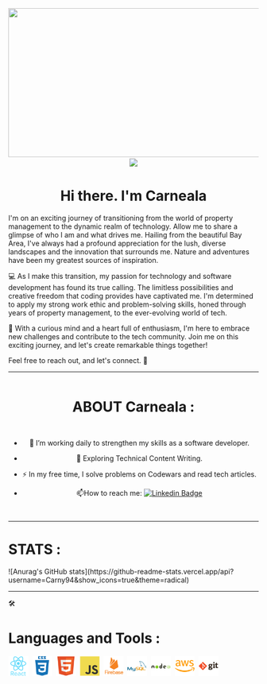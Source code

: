 <div align="center">
  <img src="https://bayarea.northeastern.edu/wp-content/uploads/Bay-Bridge-at-Sunrise-2-1.jpg" width="600" height="300"/>
</div>

<div align="center">
    <img src="https://media.giphy.com/media/Vf3ZKdillTMOOaOho0/giphy.gif" width="100"/>
</div>
  <h1 align="center">Hi there. I'm Carneala </h1>
  <p>I'm on an exciting journey of transitioning from the world of property management to the dynamic realm of technology. Allow me to share a glimpse of who I am and what drives me. Hailing from the beautiful Bay Area, I've always had a profound appreciation for the lush, diverse landscapes and the innovation that surrounds me. Nature and adventures have been my greatest sources of inspiration.</p>
  
  <p>💻 As I make this transition, my passion for technology and software development has found its true calling. The limitless possibilities and creative freedom that coding provides have captivated me. I'm determined to apply my strong work ethic and problem-solving skills, honed through years of property management, to the ever-evolving world of tech.</p>
  
  <p>🌟 With a curious mind and a heart full of enthusiasm, I'm here to embrace new challenges and contribute to the tech community. Join me on this exciting journey, and let's create remarkable things together! </p>
    
  <p> Feel free to reach out, and let's connect. 🚀 </p> 
  

--- 
<div style="display: flex; justify-content: center; align-items: center; flex-direction: column; text-align: center;">
<h1>ABOUT Carneala :</h1>

- :telescope: I’m working daily to strengthen my skills as a software developer. 

- :seedling: Exploring Technical Content Writing.

- :zap: In my free time, I solve problems on Codewars and read tech articles.

- :mailbox:How to reach me: [![Linkedin Badge](https://img.shields.io/badge/-Linkedin-blue?style=flat&logo=Linkedin&logoColor=white)](http://www.linkedin.com/in/carneala-odom)
</div>

---
<h1>STATS :</h1>
![Anurag's GitHub stats](https://github-readme-stats.vercel.app/api?username=Carny94&show_icons=true&theme=radical)
</div>

---
 :hammer_and_wrench: <h1>Languages and Tools :</h1>
<div>
  <img src="https://github.com/devicons/devicon/blob/master/icons/react/react-original-wordmark.svg" title="React" alt="React" width="40" height="40"/>&nbsp;
  <img src="https://github.com/devicons/devicon/blob/master/icons/css3/css3-plain-wordmark.svg"  title="CSS3" alt="CSS" width="40" height="40"/>&nbsp;
  <img src="https://github.com/devicons/devicon/blob/master/icons/html5/html5-original.svg" title="HTML5" alt="HTML" width="40" height="40"/>&nbsp;
  <img src="https://github.com/devicons/devicon/blob/master/icons/javascript/javascript-original.svg" title="JavaScript" alt="JavaScript" width="40" height="40"/>&nbsp;
  <img src="https://github.com/devicons/devicon/blob/master/icons/firebase/firebase-plain-wordmark.svg" title="Firebase" alt="Firebase" width="40" height="40"/>&nbsp;
  <img src="https://github.com/devicons/devicon/blob/master/icons/mysql/mysql-original-wordmark.svg" title="MySQL"  alt="MySQL" width="40" height="40"/>&nbsp;
  <img src="https://github.com/devicons/devicon/blob/master/icons/nodejs/nodejs-original-wordmark.svg" title="NodeJS" alt="NodeJS" width="40" height="40"/>&nbsp;
  <img src="https://github.com/devicons/devicon/blob/master/icons/amazonwebservices/amazonwebservices-plain-wordmark.svg" title="AWS" alt="AWS" width="40" height="40"/>&nbsp;
  <img src="https://github.com/devicons/devicon/blob/master/icons/git/git-original-wordmark.svg" title="Git" **alt="Git" width="40" height="40"/>
</div>
